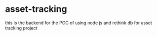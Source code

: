 # asset-tracking

this is the backend for the POC of using node js and rethink db for asset tracking project
